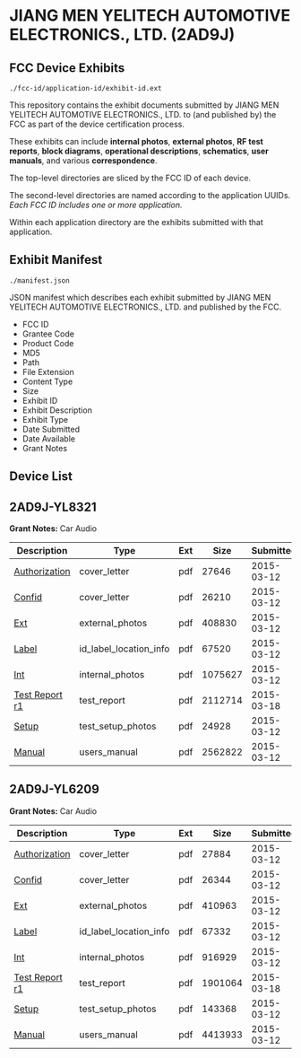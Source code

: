 # JIANG MEN YELITECH AUTOMOTIVE ELECTRONICS., LTD. (2AD9J)
## FCC Device Exhibits

```
./fcc-id/application-id/exhibit-id.ext
```

This repository contains the exhibit documents submitted by JIANG MEN YELITECH AUTOMOTIVE ELECTRONICS., LTD. to (and published by) the FCC as part of the device certification process.

These exhibits can include **internal photos**, **external photos**, **RF test reports**, **block diagrams**, **operational descriptions**, **schematics**, **user manuals**, and various **correspondence**.

The top-level directories are sliced by the FCC ID of each device.

The second-level directories are named according to the application UUIDs. *Each FCC ID includes one or more application.*

Within each application directory are the exhibits submitted with that application. 

## Exhibit Manifest

```
./manifest.json
```

JSON manifest which describes each exhibit submitted by JIANG MEN YELITECH AUTOMOTIVE ELECTRONICS., LTD. and published by the FCC.

- FCC ID
- Grantee Code
- Product Code
- MD5
- Path
- File Extension
- Content Type
- Size
- Exhibit ID
- Exhibit Description
- Exhibit Type
- Date Submitted
- Date Available
- Grant Notes

## Device List
## 2AD9J-YL8321
**Grant Notes:** Car Audio

| Description | Type | Ext | Size | Submitted | Available |
| ----------- | ---- | --- | ---- | --------- | --------- |
| [Authorization](2AD9J-YL8321/84879142616eece82f30ea475681da17/2554073.pdf) | cover_letter | pdf | 27646 | 2015-03-12 | 2015-03-12 |
| [Confid](2AD9J-YL8321/84879142616eece82f30ea475681da17/2554074.pdf) | cover_letter | pdf | 26210 | 2015-03-12 | 2015-03-12 |
| [Ext](2AD9J-YL8321/84879142616eece82f30ea475681da17/2554072.pdf) | external_photos | pdf | 408830 | 2015-03-12 | 2015-03-12 |
| [Label](2AD9J-YL8321/84879142616eece82f30ea475681da17/2554075.pdf) | id_label_location_info | pdf | 67520 | 2015-03-12 | 2015-03-12 |
| [Int](2AD9J-YL8321/84879142616eece82f30ea475681da17/2554076.pdf) | internal_photos | pdf | 1075627 | 2015-03-12 | 2015-03-12 |
| [Test Report r1](2AD9J-YL8321/84879142616eece82f30ea475681da17/2559126.pdf) | test_report | pdf | 2112714 | 2015-03-18 | 2015-03-12 |
| [Setup](2AD9J-YL8321/84879142616eece82f30ea475681da17/2514447.pdf) | test_setup_photos | pdf | 24928 | 2015-03-12 | 2015-03-12 |
| [Manual](2AD9J-YL8321/84879142616eece82f30ea475681da17/2514448.pdf) | users_manual | pdf | 2562822 | 2015-03-12 | 2015-03-12 |
## 2AD9J-YL6209
**Grant Notes:** Car Audio

| Description | Type | Ext | Size | Submitted | Available |
| ----------- | ---- | --- | ---- | --------- | --------- |
| [Authorization](2AD9J-YL6209/807acfff72d868484bccb2d86a2899fa/2554113.pdf) | cover_letter | pdf | 27884 | 2015-03-12 | 2015-03-12 |
| [Confid](2AD9J-YL6209/807acfff72d868484bccb2d86a2899fa/2554114.pdf) | cover_letter | pdf | 26344 | 2015-03-12 | 2015-03-12 |
| [Ext](2AD9J-YL6209/807acfff72d868484bccb2d86a2899fa/2554112.pdf) | external_photos | pdf | 410963 | 2015-03-12 | 2015-03-12 |
| [Label](2AD9J-YL6209/807acfff72d868484bccb2d86a2899fa/2554115.pdf) | id_label_location_info | pdf | 67332 | 2015-03-12 | 2015-03-12 |
| [Int](2AD9J-YL6209/807acfff72d868484bccb2d86a2899fa/2554116.pdf) | internal_photos | pdf | 916929 | 2015-03-12 | 2015-03-12 |
| [Test Report r1](2AD9J-YL6209/807acfff72d868484bccb2d86a2899fa/2559127.pdf) | test_report | pdf | 1901064 | 2015-03-18 | 2015-03-12 |
| [Setup](2AD9J-YL6209/807acfff72d868484bccb2d86a2899fa/2554118.pdf) | test_setup_photos | pdf | 143368 | 2015-03-12 | 2015-03-12 |
| [Manual](2AD9J-YL6209/807acfff72d868484bccb2d86a2899fa/2514054.pdf) | users_manual | pdf | 4413933 | 2015-03-12 | 2015-03-12 |
